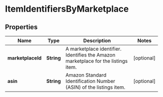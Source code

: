
# ItemIdentifiersByMarketplace

## Properties
Name | Type | Description | Notes
------------ | ------------- | ------------- | -------------
**marketplaceId** | **String** | A marketplace identifier. Identifies the Amazon marketplace for the listings item. |  [optional]
**asin** | **String** | Amazon Standard Identification Number (ASIN) of the listings item. |  [optional]



